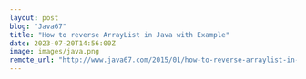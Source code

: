```yaml
---
layout: post
blog: "Java67"
title: "How to reverse ArrayList in Java with Example"
date: 2023-07-20T14:56:00Z
image: images/java.png
remote_url: "http://www.java67.com/2015/01/how-to-reverse-arraylist-in-java-with.html"
---
```


